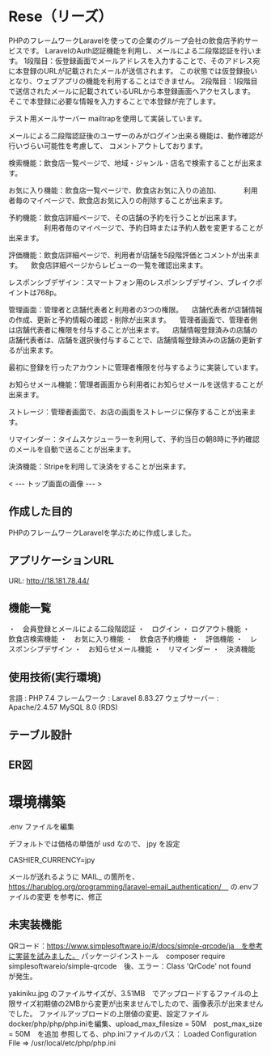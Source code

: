 # Rese（リーズ）

PHPのフレームワークLaravelを使っての企業のグループ会社の飲食店予約サービスです。
LaravelのAuth認証機能を利用し、メールによる二段階認証を行います。
1段階目：仮登録画面でメールアドレスを入力することで、そのアドレス宛に本登録のURLが記載されたメールが送信されます。
この状態では仮登録扱いとなり、ウェブアプリの機能を利用することはできません。
2段階目：1段階目で送信されたメールに記載されているURLから本登録画面へアクセスします。
そこで本登録に必要な情報を入力することで本登録が完了します。

テスト用メールサーバー mailtrapを使用して実装しています。

メールによる二段階認証後のユーザーのみがログイン出来る機能は、動作確認が行いづらい可能性を考慮して、
コメントアウトしております。

検索機能：飲食店一覧ページで、地域・ジャンル・店名で検索することが出来ます。

お気に入り機能：飲食店一覧ページで、飲食店お気に入りの追加、
	　　　利用者毎のマイページで、飲食店お気に入りの削除することが出来ます。

予約機能：飲食店詳細ページで、その店舗の予約を行うことが出来ます。
　　　　　利用者毎のマイページで、予約日時または予約人数を変更することが出来ます。

評価機能：飲食店詳細ページで、利用者が店舗を5段階評価とコメントが出来ます。
	　飲食店詳細ページからレビューの一覧を確認出来ます。

レスポンシブデザイン：スマートフォン用のレスポンシブデザイン、ブレイクポイントは768p。

管理画面：管理者と店舗代表者と利用者の3つの権限。
	　店舗代表者が店舗情報の作成、更新と予約情報の確認・削除が出来ます。
	　管理者画面で、管理者側は店舗代表者に権限を付与することが出来ます。
	　店舗情報登録済みの店舗の店舗代表者は、店舗を選択後付与することで、店舗情報登録済みの店舗の更新するが出来ます。

最初に登録を行ったアカウントに管理者権限を付与するように実装しています。

お知らせメール機能：管理者画面から利用者にお知らせメールを送信することが出来ます。

ストレージ：管理者画面で、お店の画面をストレージに保存することが出来ます。

リマインダー：タイムスケジューラーを利用して、予約当日の朝8時に予約確認のメールを自動で送ることが出来ます。

決済機能：Stripeを利用して決済をすることが出来ます。

< --- トップ画面の画像 --- >



## 作成した目的
PHPのフレームワークLaravelを学ぶために作成しました。

## アプリケーションURL
URL: http://18.181.78.44/

## 機能一覧
・　会員登録とメールによる二段階認証
・　ログイン ・ ログアウト機能
・　飲食店検索機能
・　お気に入り機能
・　飲食店予約機能
・　評価機能
・　レスポンシブデザイン
・　お知らせメール機能
・　リマインダー
・　決済機能

## 使用技術(実行環境)
言語 : PHP 7.4
フレームワーク : Laravel 8.83.27
ウェブサーバー : Apache/2.4.57
MySQL 8.0 (RDS)

## テーブル設計


## ER図

# 環境構築
.env ファイルを編集

デフォルトでは価格の単価が usd なので、 jpy を設定

CASHIER_CURRENCY=jpy

メールが送れるように
MAIL_ の箇所を、　https://harublog.org/programming/laravel-email_authentication/　
の.envファイルの変更 を参考に、修正

## 未実装機能
QRコード：https://www.simplesoftware.io/#/docs/simple-qrcode/ja　を参考に実装を試みました。
パッケージインストール　composer require simplesoftwareio/simple-qrcode　後、エラー：Class 'QrCode' not found　が発生。

yakiniku.jpg のファイルサイズが、3.51MB　でアップロードするファイルの上限サイズ初期値の2MBから変更が出来ませんでしたので、画像表示が出来ませんでした。
ファイルアップロードの上限値の変更、設定ファイル docker/php/php/php.iniを編集、upload_max_filesize = 50M　post_max_size = 50M　を追加
参照してる、php.iniファイルのパス：
Loaded Configuration File => /usr/local/etc/php/php.ini
